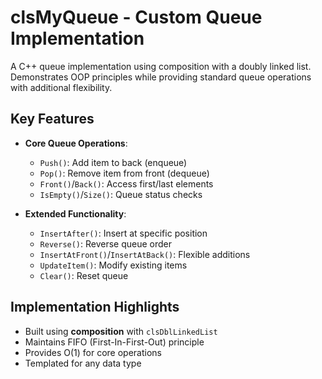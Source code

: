 # clsMyQueue - Custom Queue Implementation

A C++ queue implementation using composition with a doubly linked list. Demonstrates OOP principles while providing standard queue operations with additional flexibility.

## Key Features
- **Core Queue Operations**:
  - `Push()`: Add item to back (enqueue)
  - `Pop()`: Remove item from front (dequeue)
  - `Front()`/`Back()`: Access first/last elements
  - `IsEmpty()`/`Size()`: Queue status checks

- **Extended Functionality**:
  - `InsertAfter()`: Insert at specific position
  - `Reverse()`: Reverse queue order
  - `InsertAtFront()`/`InsertAtBack()`: Flexible additions
  - `UpdateItem()`: Modify existing items
  - `Clear()`: Reset queue

## Implementation Highlights
- Built using **composition** with `clsDblLinkedList`
- Maintains FIFO (First-In-First-Out) principle
- Provides O(1) for core operations
- Templated for any data type
